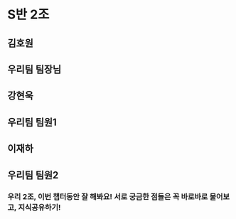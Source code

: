# S반 2조

## 김호원
## 우리팀 팀장님

## 강현욱
## 우리팀 팀원1

## 이재하
## 우리팀 팀원2

### 우리 2조, 이번 챕터동안 잘 해봐요! 서로 궁금한 점들은 꼭 바로바로 물어보고, 지식공유하기!